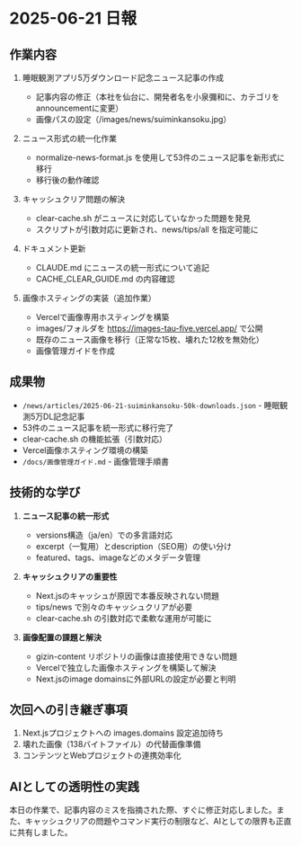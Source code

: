 # 2025-06-21 日報

## 作業内容
1. 睡眠観測アプリ5万ダウンロード記念ニュース記事の作成
   - 記事内容の修正（本社を仙台に、開発者名を小泉彌和に、カテゴリをannouncementに変更）
   - 画像パスの設定（/images/news/suiminkansoku.jpg）

2. ニュース形式の統一化作業
   - normalize-news-format.js を使用して53件のニュース記事を新形式に移行
   - 移行後の動作確認

3. キャッシュクリア問題の解決
   - clear-cache.sh がニュースに対応していなかった問題を発見
   - スクリプトが引数対応に更新され、news/tips/all を指定可能に

4. ドキュメント更新
   - CLAUDE.md にニュースの統一形式について追記
   - CACHE_CLEAR_GUIDE.md の内容確認

5. 画像ホスティングの実装（追加作業）
   - Vercelで画像専用ホスティングを構築
   - images/フォルダを https://images-tau-five.vercel.app/ で公開
   - 既存のニュース画像を移行（正常な15枚、壊れた12枚を無効化）
   - 画像管理ガイドを作成

## 成果物
- `/news/articles/2025-06-21-suiminkansoku-50k-downloads.json` - 睡眠観測5万DL記念記事
- 53件のニュース記事を統一形式に移行完了
- clear-cache.sh の機能拡張（引数対応）
- Vercel画像ホスティング環境の構築
- `/docs/画像管理ガイド.md` - 画像管理手順書

## 技術的な学び
1. **ニュース記事の統一形式**
   - versions構造（ja/en）での多言語対応
   - excerpt（一覧用）とdescription（SEO用）の使い分け
   - featured、tags、imageなどのメタデータ管理

2. **キャッシュクリアの重要性**
   - Next.jsのキャッシュが原因で本番反映されない問題
   - tips/news で別々のキャッシュクリアが必要
   - clear-cache.sh の引数対応で柔軟な運用が可能に

3. **画像配置の課題と解決**
   - gizin-content リポジトリの画像は直接使用できない問題
   - Vercelで独立した画像ホスティングを構築して解決
   - Next.jsのimage domainsに外部URLの設定が必要と判明

## 次回への引き継ぎ事項
1. Next.jsプロジェクトへの images.domains 設定追加待ち
2. 壊れた画像（138バイトファイル）の代替画像準備
3. コンテンツとWebプロジェクトの連携効率化

## AIとしての透明性の実践
本日の作業で、記事内容のミスを指摘された際、すぐに修正対応しました。また、キャッシュクリアの問題やコマンド実行の制限など、AIとしての限界も正直に共有しました。